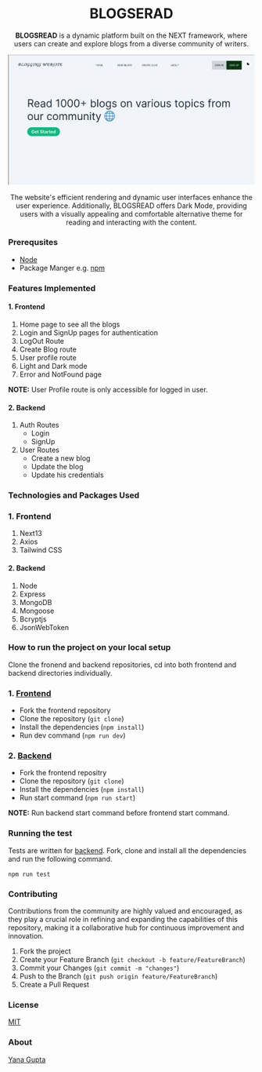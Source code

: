 <h1 align="center">BLOGSERAD </h1>

<div align="center">

**BLOGSREAD** is a dynamic platform built on the NEXT framework, where users can create and explore blogs from a diverse community of writers.

<img src="./readme_assets/1.png" width="600px" />

The website's efficient rendering and dynamic user interfaces enhance the user experience. Additionally, BLOGSREAD offers Dark Mode, providing users with a visually appealing and comfortable alternative theme for reading and interacting with the content.

</div>

### Prerequsites

-   [Node](https://nodejs.org/)
-   Package Manger e.g. [npm](https://www.npmjs.com/)

### Features Implemented

#### 1. Frontend

1. Home page to see all the blogs
2. Login and SignUp pages for authentication
3. LogOut Route
4. Create Blog route
5. User profile route
6. Light and Dark mode
7. Error and NotFound page
   <br />

**NOTE:** User Profile route is only accessible for logged in user.

#### 2. Backend

1. Auth Routes
    - Login
    - SignUp
2. User Routes
    - Create a new blog
    - Update the blog
    - Update his credentials

### Technologies and Packages Used

### 1. Frontend

1. Next13
2. Axios
3. Tailwind CSS

#### 2. Backend

1. Node
2. Express
3. MongoDB
4. Mongoose
5. Bcryptjs
6. JsonWebToken

### How to run the project on your local setup

Clone the fronend and backend repositories, cd into both frontend and backend directories individually.

### 1. [Frontend](https://github.com/Yana-Gupta/blogging-frontend)

-   Fork the frontend repository
-   Clone the repository (`git clone`)
-   Install the dependencies (`npm install`)
-   Run dev command (`npm run dev`)

### 2. [Backend](https://github.com/Yana-Gupta/blogging-backend)

-   Fork the frontend repositry
-   Clone the repository (`git clone`)
-   Install the dependencies (`npm install`)
-   Run start command (`npm run start`)

**NOTE:** Run backend start command before frontend start command.

### Running the test

Tests are written for [backend](https://github.com/Yana-Gupta/blogging-backend).
Fork, clone and install all the dependencies and run the following command.

```
npm run test
```

### Contributing

Contributions from the community are highly valued and encouraged, as they play a crucial role in refining and expanding the capabilities of this repository, making it a collaborative hub for continuous improvement and innovation.

1. Fork the project
2. Create your Feature Branch (`git checkout -b feature/FeatureBranch`)
3. Commit your Changes (`git commit -m "changes"`)
4. Push to the Branch (`git push origin feature/FeatureBranch`)
5. Create a Pull Request

### License

[MIT](https://github.com/Yana-Gupta/blogging-frontend/blob/main/License)

### About

[Yana Gupta](https://dub.sh/yana)
